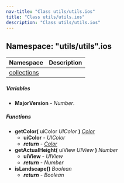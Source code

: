 ```yaml
---
nav-title: "Class utils/utils.ios"
title: "Class utils/utils.ios"
description: "Class utils/utils.ios"
---
```

## Namespace: "utils/utils".ios

Namespace | Description
------|------------
[collections](../../../utils/utils/ios/collections/) | 

##### Variables
 - **MajorVersion** - _Number_.

##### Functions
 - **getColor(** uiColor _UIColor_ **)** [_Color_](../../../color/Color.md)
   - **uiColor** - _UIColor_
   - _**return**_ - [_Color_](../../../color/Color.md)
 - **getActualHeight(** uiView _UIView_ **)** _Number_
   - **uiView** - _UIView_
   - _**return**_ - _Number_
 - **isLandscape()** _Boolean_
   - _**return**_ - _Boolean_